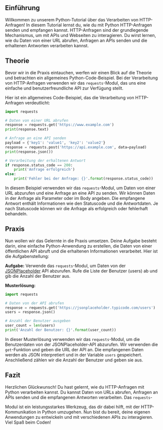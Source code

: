
## Einführung

Willkommen zu unserem Python-Tutorial über das Verarbeiten von HTTP-Anfragen! In diesem Tutorial lernst du, wie du mit Python HTTP-Anfragen senden und empfangen kannst. HTTP-Anfragen sind der grundlegende Mechanismus, um mit APIs und Webseiten zu interagieren. Du wirst lernen, wie du Daten von einer URL abrufen, Anfragen an APIs senden und die erhaltenen Antworten verarbeiten kannst.

## Theorie

Bevor wir in die Praxis eintauchen, werfen wir einen Blick auf die Theorie und betrachten ein allgemeines Python-Code-Beispiel. Bei der Verarbeitung von HTTP-Anfragen verwenden wir das `requests`-Modul, das uns eine einfache und benutzerfreundliche API zur Verfügung stellt.

Hier ist ein allgemeines Code-Beispiel, das die Verarbeitung von HTTP-Anfragen verdeutlicht:

```python
import requests

# Daten von einer URL abrufen
response = requests.get('https://www.example.com')
print(response.text)

# Anfrage an eine API senden
payload = {'key1': 'value1', 'key2': 'value2'}
response = requests.post('https://api.example.com', data=payload)
print(response.json())

# Verarbeitung der erhaltenen Antwort
if response.status_code == 200:
    print('Anfrage erfolgreich')
else:
    print('Fehler bei der Anfrage: {}'.format(response.status_code))
```

In diesem Beispiel verwenden wir das `requests`-Modul, um Daten von einer URL abzurufen und eine Anfrage an eine API zu senden. Wir können Daten in der Anfrage als Parameter oder im Body angeben. Die empfangene Antwort enthält Informationen wie den Statuscode und die Antwortdaten. Je nach Statuscode können wir die Anfrage als erfolgreich oder fehlerhaft behandeln.

## Praxis

Nun wollen wir das Gelernte in die Praxis umsetzen. Deine Aufgabe besteht darin, eine einfache Python-Anwendung zu erstellen, die Daten von einer öffentlichen API abruft und die erhaltenen Informationen verarbeitet. Hier ist die Aufgabenstellung:

**Aufgabe:** Verwende das `requests`-Modul, um Daten von der [JSONPlaceholder](https://jsonplaceholder.typicode.com/) API abzurufen. Rufe die Liste der Benutzer (users) ab und gib die Anzahl der Benutzer aus.

**Musterlösung:**

```python
import requests

# Daten von der API abrufen
response = requests.get('https://jsonplaceholder.typicode.com/users')
users = response.json()

# Anzahl der Benutzer ausgeben
user_count = len(users)
print('Anzahl der Benutzer: {}'.format(user_count))
```

In dieser Musterlösung verwenden wir das `requests`-Modul, um die Benutzerdaten von der JSONPlaceholder-API abzurufen. Wir verwenden die `get`-Funktion und geben die URL der API an. Die empfangenen Daten werden als JSON interpretiert und in der Variable `users` gespeichert. Anschließend zählen wir die Anzahl der Benutzer und geben sie aus.

## Fazit

Herzlichen Glückwunsch! Du hast gelernt, wie du HTTP-Anfragen mit Python verarbeiten kannst. Du kannst Daten von URLs abrufen, Anfragen an APIs senden und die empfangenen Antworten verarbeiten. Das `requests`-

Modul ist ein leistungsstarkes Werkzeug, das dir dabei hilft, mit der HTTP-Kommunikation in Python umzugehen. Nun bist du bereit, deine eigenen Anwendungen zu entwickeln und mit verschiedenen APIs zu interagieren. Viel Spaß beim Coden!